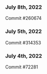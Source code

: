 ### July 8th, 2022

Commit #260674

### July 5th, 2022

Commit #314353


### July 4th, 2022

Commit #72281
